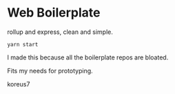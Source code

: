 # Web Boilerplate

rollup and express, clean and simple.

```
yarn start
```

I made this because all the boilerplate repos are bloated.

Fits my needs for prototyping.

koreus7
